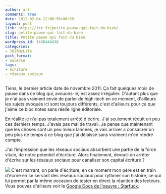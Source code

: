 ```yaml
---
author: art
comments: true
date: 2012-02-04 12:06:50+00:00
layout: post
link: https://irz.fr/petite-pause-qui-fait-du-bien/
slug: petite-pause-qui-fait-du-bien
title: Petite pause qui fait du bien
wordpress_id: 1438448430
categories:
- 3615MyLife
post_format:
- Galerie
tags:
- écriture
- réseaux sociaux
---
```


Tiens, le dernier article date de novembre 2011. Ça fait quelques mois de pause dans ce blog qui, avouons-le, est assez irrégulier. D'autant plus que je n'ai pas vraiment envie de parler de high-tech en ce moment, d'ailleurs les sujets évoqués ici sont toujours différents, c'est d'ailleurs pour ça que j'aime ce bloc notes sans réelle ligne éditoriale.

En réalité je n'ai pas totalement arrêté d'écrire. J'ai seulement réduit un peu ces derniers temps. J'avais pas mal de travail. Je pense que maintenant que les choses sont un peu mieux lancées, je vais arriver a consacrer un peu plus de temps à ce blog que j'ai délaissé sans vraiment m'en rendre compte.

J'ai l'impression que les réseaux sociaux absorbent une partie de la force vitale, de notre potentiel d'écriture. Alors finalement, devrait-on arrêter d'écrire sur les réseaux sociaux pour canaliser son capital écriture ?

![](https://static.irz.fr/2012/02/Image-nume%CC%81rise%CC%81e-1-643x288.jpg)
C'est marrant, on parle d'écriture, en ce moment mon père est en train d'écrire en se servant des réseaux sociaux pour rythmer son histoire, ce qui lui permet par la même occasion de tester en direct la réaction des lecteurs. Vous pouvez d'ailleurs voir le [Google Docs de l'oeuvre : Starfuck](http://bit.ly/starfuck).
